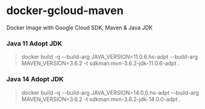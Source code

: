 # docker-gcloud-maven
Docker Image with Google Cloud SDK, Maven &amp; Java JDK

### Java 11 Adopt JDK
> docker build -q --build-arg JAVA_VERSION=11.0.6.hs-adpt --build-arg MAVEN_VERSION=3.6.2 -t sdkman:mvn-3.6.2-jdk-11.0.6-adpt .

### Java 14 Adopt JDK
> docker build -q --build-arg JAVA_VERSION=14.0.0.hs-adpt --build-arg MAVEN_VERSION=3.6.2 -t sdkman:mvn-3.6.2-jdk-14.0.0-adpt .